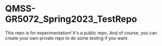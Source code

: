 # QMSS-GR5072_Spring2023_TestRepo
This repo is for experimentation! It's a public repo. And of course, you can create your own private repo to do some testing if you want.
